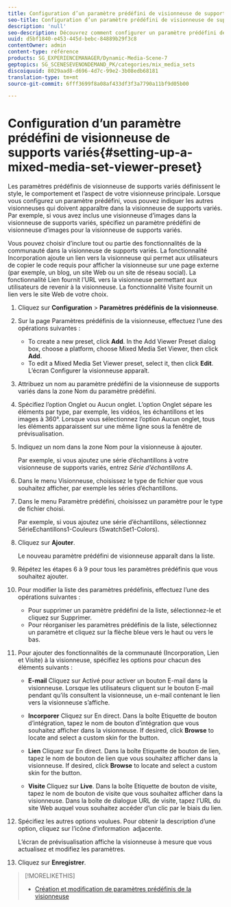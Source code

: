 ```yaml
---
title: Configuration d’un paramètre prédéfini de visionneuse de supports variés
seo-title: Configuration d’un paramètre prédéfini de visionneuse de supports variés
description: 'null'
seo-description: Découvrez comment configurer un paramètre prédéfini de visionneuse de supports variés.
uuid: d5bf1840-e453-445d-bebc-84889b29f3c8
contentOwner: admin
content-type: référence
products: SG_EXPERIENCEMANAGER/Dynamic-Media-Scene-7
geptopics: SG_SCENESEVENONDEMAND_PK/categories/mix_media_sets
discoiquuid: 8029aad8-d696-4d7c-99e2-3b08edb68181
translation-type: tm+mt
source-git-commit: 6fff3699f8a08af433df3f3a7790a11bf9d05b00

---
```



# Configuration d’un paramètre prédéfini de visionneuse de supports variés{#setting-up-a-mixed-media-set-viewer-preset}

Les paramètres prédéfinis de visionneuse de supports variés définissent le style, le comportement et l’aspect de votre visionneuse principale. Lorsque vous configurez un paramètre prédéfini, vous pouvez indiquer les autres visionneuses qui doivent apparaître dans la visionneuse de supports variés. Par exemple, si vous avez inclus une visionneuse d’images dans la visionneuse de supports variés, spécifiez un paramètre prédéfini de visionneuse d’images pour la visionneuse de supports variés.

Vous pouvez choisir d’inclure tout ou partie des fonctionnalités de la communauté dans la visionneuse de supports variés. La fonctionnalité Incorporation ajoute un lien vers la visionneuse qui permet aux utilisateurs de copier le code requis pour afficher la visionneuse sur une page externe (par exemple, un blog, un site Web ou un site de réseau social). La fonctionnalité Lien fournit l’URL vers la visionneuse permettant aux utilisateurs de revenir à la visionneuse. La fonctionnalité Visite fournit un lien vers le site Web de votre choix.

1. Cliquez sur **Configuration** &gt; **Paramètres prédéfinis de la visionneuse**.
1. Sur la page Paramètres prédéfinis de la visionneuse, effectuez l’une des opérations suivantes :

   * To create a new preset, click **Add**. In the Add Viewer Preset dialog box, choose a platform, choose Mixed Media Set Viewer, then click **Add**.
   * To edit a Mixed Media Set Viewer preset, select it, then click **Edit**.
   L’écran Configurer la visionneuse apparaît.

1. Attribuez un nom au paramètre prédéfini de la visionneuse de supports variés dans la zone Nom du paramètre prédéfini.
1. Spécifiez l’option Onglet ou Aucun onglet. L’option Onglet sépare les éléments par type, par exemple, les vidéos, les échantillons et les images à 360°. Lorsque vous sélectionnez l’option Aucun onglet, tous les éléments apparaissent sur une même ligne sous la fenêtre de prévisualisation.
1. Indiquez un nom dans la zone Nom pour la visionneuse à ajouter.

   Par exemple, si vous ajoutez une série d’échantillons à votre visionneuse de supports variés, entrez *Série d’échantillons A*.

1. Dans le menu Visionneuse, choisissez le type de fichier que vous souhaitez afficher, par exemple les séries d’échantillons.
1. Dans le menu Paramètre prédéfini, choisissez un paramètre pour le type de fichier choisi.

   Par exemple, si vous ajoutez une série d’échantillons, sélectionnez SérieEchantillons1-Couleurs (SwatchSet1-Colors).

1. Cliquez sur **Ajouter**.

   Le nouveau paramètre prédéfini de visionneuse apparaît dans la liste.

1. Répétez les étapes 6 à 9 pour tous les paramètres prédéfinis que vous souhaitez ajouter.
1. Pour modifier la liste des paramètres prédéfinis, effectuez l’une des opérations suivantes :

   * Pour supprimer un paramètre prédéfini de la liste, sélectionnez-le et cliquez sur Supprimer.
   * Pour réorganiser les paramètres prédéfinis de la liste, sélectionnez un paramètre et cliquez sur la flèche bleue vers le haut ou vers le bas.

1. Pour ajouter des fonctionnalités de la communauté (Incorporation, Lien et Visite) à la visionneuse, spécifiez les options pour chacun des éléments suivants :

   * **E-mail** Cliquez sur Activé pour activer un bouton E-mail dans la visionneuse. Lorsque les utilisateurs cliquent sur le bouton E-mail pendant qu’ils consultent la visionneuse, un e-mail contenant le lien vers la visionneuse s’affiche.

   * **Incorporer** Cliquez sur En direct. Dans la boîte Etiquette de bouton d’intégration, tapez le nom de bouton d’intégration que vous souhaitez afficher dans la visionneuse. If desired, click **Browse** to locate and select a custom skin for the button.

   * **Lien** Cliquez sur En direct. Dans la boîte Etiquette de bouton de lien, tapez le nom de bouton de lien que vous souhaitez afficher dans la visionneuse. If desired, click **Browse** to locate and select a custom skin for the button.

   * **Visite** Cliquez sur **Live**. Dans la boîte Etiquette de bouton de visite, tapez le nom de bouton de visite que vous souhaitez afficher dans la visionneuse. Dans la boîte de dialogue URL de visite, tapez l’URL du site Web auquel vous souhaitez accéder d’un clic par le biais du lien.

1. Spécifiez les autres options voulues. Pour obtenir la description d’une option, cliquez sur l’icône d’information  adjacente.

   L’écran de prévisualisation affiche la visionneuse à mesure que vous actualisez et modifiez les paramètres.

1. Cliquez sur **Enregistrer**.

>[!MORELIKETHIS]
>
>* [Création et modification de paramètres prédéfinis de la visionneuse](application-setup.md#adding_and_editing_viewer_presets)

